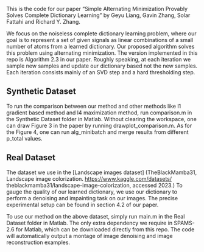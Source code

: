 
This is the code for our paper “Simple Alternating Minimization Provably Solves Complete Dictionary Learning” by Geyu Liang, Gavin Zhang, Solar Fattahi and Richard Y. Zhang. 

We focus on the noiseless complete dictionary learning problem, where our goal is to represent a set of given signals as linear combinations of a small number of atoms from a learned dictionary. Our proposed algorithm solves this problem using alternating minimization. The version implemented in this repo is Algorithm 2.3 in our paper. Roughly speaking, at each iteration we sample new samples and update our dictionary based not the new samples. Each iteration consists mainly of an SVD step and a hard thresholding step.

## Synthetic Dataset

To run the comparison between our method and other methods like l1 gradient based method and l4 maximization method, run comparison.m in the Synthetic Dataset folder in Matlab. Without clearing the workspace, one can draw Figure 3 in the paper by running drawplot_comparison.m. As for the Figure 4, one can run alg_minibatch and merge results from different p_total values.


## Real Dataset

The dataset we use in the [Landscape images dataset] (TheBlackMamba31, Landscape image colorization. https://www.kaggle.com/datasets/ theblackmamba31/landscape-image-colorization, accessed 2023.) To gauge the quality of our learned dictionary, we use our dictionary to perform a denoising and impainting task on our images. The precise experimental setup can be found in section 4.2 of our paper.

To use our method on the above dataset, simply run main.m in the Real Dataset folder in Matlab. The only extra dependency we require in SPAMS-2.6 for Matlab, which can be downloaded directly from this repo. The code will automatically output a montage of image denoising and image reconstruction examples. 


